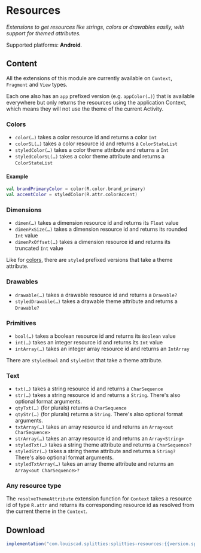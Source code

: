 # Resources

*Extensions to get resources like strings, colors or drawables easily,
with support for themed attributes.*

Supported platforms: **Android**.

## Content

All the extensions of this module are currently available on
`Context`, `Fragment` and `View` types.

Each one also has an `app` prefixed version (e.g. `appColor(…)`) that is
available everywhere but only returns the resources using the
application Context, which means they will not use the theme of the
current Activity.

### Colors

* `color(…)` takes a color resource id and returns a color `Int`
* `colorSL(…)` takes a color resource id and returns a `ColorStateList`
* `styledColor(…)` takes a color theme attribute and returns a `Int`
* `styledColorSL(…)` takes a color theme attribute and returns a
`ColorStateList`

#### Example

```kotlin
val brandPrimaryColor = color(R.color.brand_primary)
val accentColor = styledColor(R.attr.colorAccent)
```

### Dimensions

* `dimen(…)` takes a dimension resource id and returns its `Float` value
* `dimenPxSize(…)` takes a dimension resource id and returns its rounded
`Int` value
* `dimenPxOffset(…)` takes a dimension resource id and returns its truncated
`Int` value

Like for [colors](#colors), there are `styled` prefixed versions that take
a theme attribute.

### Drawables

* `drawable(…)` takes a drawable resource id and returns a `Drawable?`
* `styledDrawable(…)` takes a drawable theme attribute and returns a
`Drawable?`

### Primitives

* `bool(…)` takes a boolean resource id and returns its `Boolean` value
* `int(…)` takes an integer resource id and returns its `Int` value
* `intArray(…)` takes an integer array resource id and returns an `IntArray`

There are `styledBool` and `styledInt` that take a theme attribute.

### Text

* `txt(…)` takes a string resource id and returns a `CharSequence`
* `str(…)` takes a string resource id and returns a `String`. There's also
optional format arguments.
* `qtyTxt(…)` (for plurals) returns a `CharSequence`
* `qtyStr(…)` (for plurals) returns a `String`. There's also optional format
arguments.
* `txtArray(…)` takes an array resource id and returns an
`Array<out CharSequence>`
* `strArray(…)` takes an array resource id and returns an `Array<String>`
* `styledTxt(…)` takes a string theme attribute and returns a `CharSequence?`
* `styledStr(…)` takes a string theme attribute and returns a `String?`
There's also optional format arguments.
* `styledTxtArray(…)` takes an array theme attribute and returns an
`Array<out CharSequence>?`

### Any resource type

The `resolveThemeAttribute` extension function for `Context` takes a resource id of
type `R.attr` and returns its corresponding resource id as resolved from the current
theme in the `Context`.

## Download

```groovy
implementation("com.louiscad.splitties:splitties-resources:{{version.splitties3}}")
```

